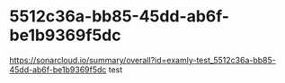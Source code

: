 # 5512c36a-bb85-45dd-ab6f-be1b9369f5dc
https://sonarcloud.io/summary/overall?id=examly-test_5512c36a-bb85-45dd-ab6f-be1b9369f5dc
test
